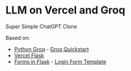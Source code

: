 # LLM on Vercel and Groq

Super Simple ChatGPT Clone

Based on:
* [Python Groq](https://github.com/eniompw/LLMVercelGroq/blob/main/groq.py) - [Groq Quickstart](https://console.groq.com/docs/quickstart)
* [Vercel Flask](https://github.com/eniompw/VercelFlask)
* [Forms in Flask](https://github.com/eniompw/FormsInFlask) - [Login Form Template](https://www.w3schools.com/howto/howto_css_login_form.asp?)
